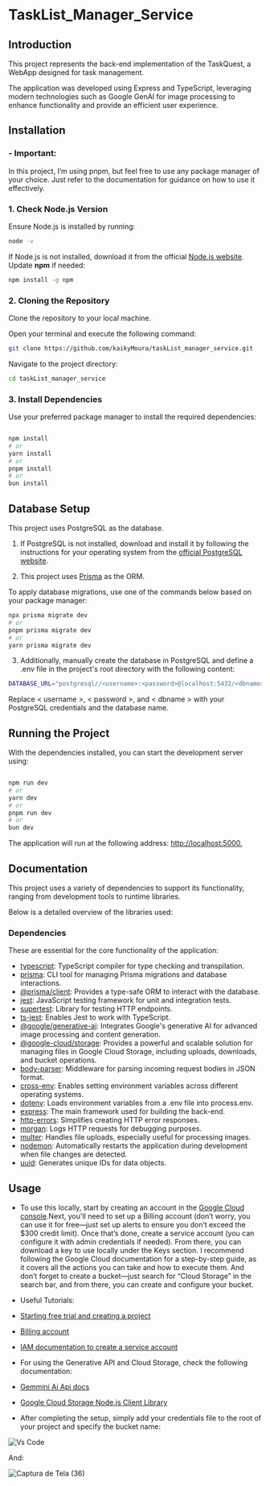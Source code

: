 # TaskList_Manager_Service #


## Introduction

This project represents the back-end implementation of the TaskQuest, a WebApp designed for task management.

The application was developed using Express and TypeScript, leveraging modern technologies such as Google GenAI for image processing to enhance functionality and provide an efficient user experience.


## Installation

### - Important:

In this project, I’m using pnpm, but feel free to use any package manager of your choice. Just refer to the documentation for guidance on how to use it effectively.

### 1. Check Node.js Version

Ensure Node.js is installed by running:

``` bash    
node -v
```
If Node.js is not installed, download it from the official [Node.js website](https://nodejs.org/pt). Update **npm** if needed:
    
``` bash
npm install -g npm
```

### 2. Cloning the Repository

Clone the repository to your local machine. 

Open your terminal and execute the following command:

```bash
git clone https://github.com/kaikyMoura/taskList_manager_service.git
```

Navigate to the project directory:

```bash
cd taskList_manager_service
```

### 3. Install Dependencies

Use your preferred package manager to install the required dependencies:

```bash

npm install
# or
yarn install
# or
pnpm install
# or
bun install

```


## Database Setup
This project uses PostgreSQL as the database.

1. If PostgreSQL is not installed, download and install it by following the instructions for your operating system from the 
[official PostgreSQL website](https://www.postgresql.org/download/).

2. This project uses [Prisma](https://www.prisma.io/) as the ORM.

To apply database migrations, use one of the commands below based on your package manager:

  ```bash
  npx prisma migrate dev
  # or
  pnpm prisma migrate dev
  # or
  yarn prisma migrate dev
  ```

3. Additionally, manually create the database in PostgreSQL and define a .env file in the project's root directory with the following content:

  ```bash
  DATABASE_URL="postgresql//<username>:<password>@localhost:5432/<dbname>
  ```
Replace < username >, < password >, and < dbname > with your PostgreSQL credentials and the database name.


## Running the Project

With the dependencies installed, you can start the development server using:

```bash

npm run dev
# or
yarn dev
# or
pnpm run dev
# or
bun dev

```

The application will run at the following address: [http://localhost:5000.](http://localhost:5000)


## Documentation

This project uses a variety of dependencies to support its functionality, ranging from development tools to runtime libraries. 

Below is a detailed overview of the libraries used:

### Dependencies

These are essential for the core functionality of the application:

- [typescript](https://www.typescriptlang.org): TypeScript compiler for type checking and transpilation.
- [prisma](https://www.prisma.io): CLI tool for managing Prisma migrations and database interactions.
- [@prisma/client](https://www.prisma.io/docs/orm/prisma-client): Provides a type-safe ORM to interact with the database.
- [jest](https://jestjs.io): JavaScript testing framework for unit and integration tests.
- [supertest](https://www.npmjs.com/package/supertest): Library for testing HTTP endpoints.
- [ts-jest](https://www.npmjs.com/package/ts-jest): Enables Jest to work with TypeScript.
- [@google/generative-ai](https://www.npmjs.com/package/@google/generative-ai): Integrates Google's generative AI for advanced image processing and content generation.
- [@google-cloud/storage](https://www.npmjs.com/package/@google-cloud/storage): Provides a powerful and scalable solution for managing files in Google Cloud Storage, including uploads, downloads, and bucket operations.
- [body-parser](https://www.npmjs.com/package/body-parser): Middleware for parsing incoming request bodies in JSON format.
- [cross-env](https://www.npmjs.com/package/cross-env): Enables setting environment variables across different operating systems.
- [dotenv](https://www.npmjs.com/package/dotenv): Loads environment variables from a .env file into process.env.
- [express](https://expressjs.com): The main framework used for building the back-end.
- [http-errors](https://www.npmjs.com/package/http-errors): Simplifies creating HTTP error responses.
- [morgan](https://www.npmjs.com/package/morgan): Logs HTTP requests for debugging purposes.
- [multer](https://www.npmjs.com/package/multer): Handles file uploads, especially useful for processing images.
- [nodemon](https://www.npmjs.com/package/nodemon): Automatically restarts the application during development when file changes are detected.
- [uuid](https://www.npmjs.com/package/uuid): Generates unique IDs for data objects.

## Usage

- To use this locally, start by creating an account in the [Google Cloud console](https://console.cloud.google.com/).Next, you'll need to set up a Billing account (don’t worry, you can use it for free—just set up alerts to ensure you don’t exceed the $300 credit limit). Once that’s done, create a service account (you can configure it with admin credentials if needed). From there, you can download a key to use locally under the Keys section. I recommend following the Google Cloud documentation for a step-by-step guide, as it covers all the actions you can take and how to execute them. And don’t forget to create a bucket—just search for “Cloud Storage” in the search bar, and from there, you can create and configure your bucket.

- Useful Tutorials:
- [Starting free trial and creating a project](https://youtu.be/NNPtzkCFFBw)

- [Billing account](https://support.uidaho.edu/TDClient/40/Portal/KB/ArticleDet?ID=2462)

- [IAM documentation to create a service account](https://cloud.google.com/iam/docs/service-accounts-create?hl=pt-br)

- For using the Generative API and Cloud Storage, check the following documentation:
  
- [Gemmini Ai Api docs](https://cloud.google.com/docs/generative-ai)

- [Google Cloud Storage Node.js Client Library](https://cloud.google.com/nodejs/docs/reference/storage/latest)

- After completing the setup, simply add your credentials file to the root of your project and specify the bucket name:

![Vs Code](https://github.com/user-attachments/assets/038fc99f-cfd6-4f5b-a7b7-e69846d964b1)

And:

![Captura de Tela (36)](https://github.com/user-attachments/assets/1d62210d-fc28-4ac6-8b32-9cfa49ec5672)
